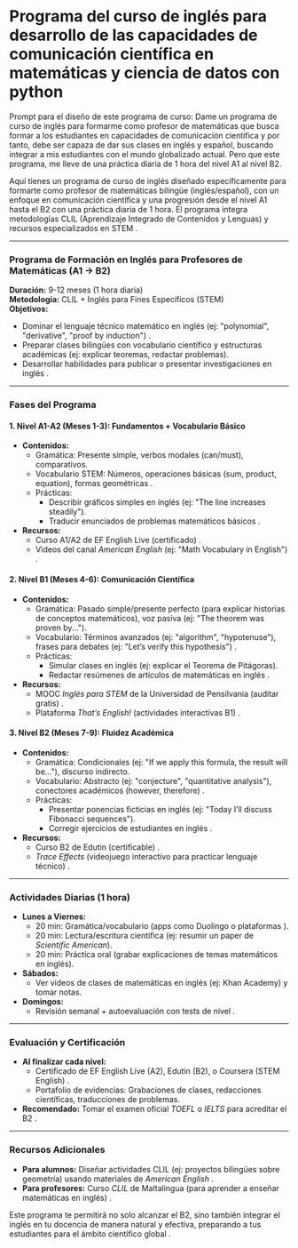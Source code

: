 # Programa del curso de inglés para desarrollo de las capacidades de comunicación científica en matemáticas y ciencia de datos con python  

Prompt para el diseño de este programa de curso: 
Dame un programa de curso de inglés para formarme como profesor de matemáticas que busca formar a los estudiantes en capacidades de comunicación científica y por tanto, debe ser capaza de dar sus clases en inglés y español, buscando integrar a mis estudiantes con el mundo globalizado actual. Pero que este programa, me lleve de una práctica diaria de 1 hora del nivel A1 al nivel B2.

Aquí tienes un programa de curso de inglés diseñado específicamente para formarte como profesor de matemáticas bilingüe (inglés/español), con un enfoque en comunicación científica y una progresión desde el nivel A1 hasta el B2 con una práctica diaria de 1 hora. El programa integra metodologías CLIL (Aprendizaje Integrado de Contenidos y Lenguas) y recursos especializados en STEM .

---

### **Programa de Formación en Inglés para Profesores de Matemáticas (A1 → B2)**
**Duración:** 9-12 meses (1 hora diaria)  
**Metodología:** CLIL + Inglés para Fines Específicos (STEM)  
**Objetivos:**  
- Dominar el lenguaje técnico matemático en inglés (ej: "polynomial", "derivative", "proof by induction") .  
- Preparar clases bilingües con vocabulario científico y estructuras académicas (ej: explicar teoremas, redactar problemas).  
- Desarrollar habilidades para publicar o presentar investigaciones en inglés .  

---

### **Fases del Programa**  
#### **1. Nivel A1-A2 (Meses 1-3): Fundamentos + Vocabulario Básico**  
- **Contenidos:**  
  - Gramática: Presente simple, verbos modales (can/must), comparativos.  
  - Vocabulario STEM: Números, operaciones básicas (sum, product, equation), formas geométricas .  
  - Prácticas:  
    - Describir gráficos simples en inglés (ej: "The line increases steadily").  
    - Traducir enunciados de problemas matemáticos básicos .  
- **Recursos:**  
  - Curso A1/A2 de EF English Live (certificado) .  
  - Videos del canal *American English* (ej: "Math Vocabulary in English") .  

#### **2. Nivel B1 (Meses 4-6): Comunicación Científica**  
- **Contenidos:**  
  - Gramática: Pasado simple/presente perfecto (para explicar historias de conceptos matemáticos), voz pasiva (ej: "The theorem was proven by...").  
  - Vocabulario: Términos avanzados (ej: "algorithm", "hypotenuse"), frases para debates (ej: "Let’s verify this hypothesis") .  
  - Prácticas:  
    - Simular clases en inglés (ej: explicar el Teorema de Pitágoras).  
    - Redactar resúmenes de artículos de matemáticas en inglés .  
- **Recursos:**  
  - MOOC *Inglés para STEM* de la Universidad de Pensilvania (auditar gratis) .  
  - Plataforma *That’s English!* (actividades interactivas B1) .  

#### **3. Nivel B2 (Meses 7-9): Fluidez Académica**  
- **Contenidos:**  
  - Gramática: Condicionales (ej: "If we apply this formula, the result will be..."), discurso indirecto.  
  - Vocabulario: Abstracto (ej: "conjecture", "quantitative analysis"), conectores académicos (however, therefore) .  
  - Prácticas:  
    - Presentar ponencias ficticias en inglés (ej: "Today I’ll discuss Fibonacci sequences").  
    - Corregir ejercicios de estudiantes en inglés .  
- **Recursos:**  
  - Curso B2 de Edutin (certificable) .  
  - *Trace Effects* (videojuego interactivo para practicar lenguaje técnico) .  

---

### **Actividades Diarias (1 hora)**  
- **Lunes a Viernes:**  
  - 20 min: Gramática/vocabulario (apps como Duolingo o plataformas ).  
  - 20 min: Lectura/escritura científica (ej: resumir un paper de *Scientific American*).  
  - 20 min: Práctica oral (grabar explicaciones de temas matemáticos en inglés).  
- **Sábados:**  
  - Ver videos de clases de matemáticas en inglés (ej: Khan Academy) y tomar notas.  
- **Domingos:**  
  - Revisión semanal + autoevaluación con tests de nivel .  

---

### **Evaluación y Certificación**  
- **Al finalizar cada nivel:**  
  - Certificado de EF English Live (A2), Edutin (B2), o Coursera (STEM English) .  
  - Portafolio de evidencias: Grabaciones de clases, redacciones científicas, traducciones de problemas.  
- **Recomendado:** Tomar el examen oficial *TOEFL* o *IELTS* para acreditar el B2 .  

---

### **Recursos Adicionales**  
- **Para alumnos:** Diseñar actividades CLIL (ej: proyectos bilingües sobre geometría) usando materiales de *American English* .  
- **Para profesores:** Curso *CLIL* de Maltalingua (para aprender a enseñar matemáticas en inglés) .  

Este programa te permitirá no solo alcanzar el B2, sino también integrar el inglés en tu docencia de manera natural y efectiva, preparando a tus estudiantes para el ámbito científico global .
